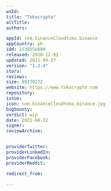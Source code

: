 ```yaml
---
wsId: 
title: "Tokocrypto"
altTitle: 
authors:

appId: com.binanceCloudtoko.binance
appCountry: ph
idd: 1538556690
released: 2020-12-01
updated: 2021-09-27
version: "1.2.4"
stars: 
reviews: 
size: 89270272
website: https://www.tokocrypto.com
repository: 
issue: 
icon: com.binanceCloudtoko.binance.jpg
bugbounty: 
verdict: wip
date: 2021-08-22
signer: 
reviewArchive:


providerTwitter: 
providerLinkedIn: 
providerFacebook: 
providerReddit: 

redirect_from:

---
```


